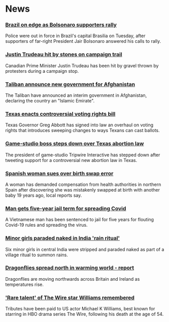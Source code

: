# News
### [Brazil on edge as Bolsonaro supporters rally](https://www.bbc.com/news/world-latin-america-58479028)
Police were out in force in Brazil's capital Brasilia on Tuesday, after supporters of far-right President Jair Bolsonaro answered his calls to rally. 
### [Justin Trudeau hit by stones on campaign trail](https://www.bbc.com/news/world-us-canada-58472456)
Canadian Prime Minister Justin Trudeau has been hit by gravel thrown by protesters during a campaign stop.
### [Taliban announce new government for Afghanistan](https://www.bbc.com/news/world-asia-58479750)
The Taliban have announced an interim government in Afghanistan, declaring the country an "Islamic Emirate". 
### [Texas enacts controversial voting rights bill](https://www.bbc.com/news/world-us-canada-58404050)
Texas Governor Greg Abbott has signed into law an overhaul on voting rights that introduces sweeping changes to ways Texans can cast ballots.
### [Game-studio boss steps down over Texas abortion law](https://www.bbc.com/news/technology-58476595)
The president of game-studio Tripwire Interactive has stepped down after tweeting support for a controversial new abortion law in Texas. 
### [Spanish woman sues over birth swap error](https://www.bbc.com/news/world-europe-58474478)
A woman has demanded compensation from health authorities in northern Spain after discovering she was mistakenly swapped at birth with another baby 19 years ago, local reports say.
### [Man gets five-year jail term for spreading Covid](https://www.bbc.com/news/world-asia-58405216)
A Vietnamese man has been sentenced to jail for five years for flouting Covid-19 rules and spreading the virus.
### [Minor girls paraded naked in India 'rain ritual'](https://www.bbc.com/news/world-asia-india-58461751)
Six minor girls in central India were stripped and paraded naked as part of a village ritual to summon rains. 
### [Dragonflies spread north in warming world - report](https://www.bbc.com/news/science-environment-58462181)
Dragonflies are moving northwards across Britain and Ireland as temperatures rise. 
### ['Rare talent' of The Wire star Williams remembered](https://www.bbc.com/news/world-us-canada-58470253)
Tributes have been paid to US actor Michael K Williams, best known for starring in HBO drama series The Wire, following his death at the age of 54.
